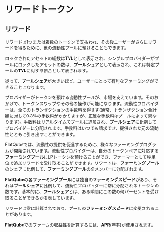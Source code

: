 # リワードトークン

## リワード <a href="#f200" id="f200"></a>

リワードは1つまたは複数のトークンで支払われ、その後ユーザーがさらにリワードを得るために、他の流動性プールに預けることもできます。

ロックされたアセットの総数は**TVL**として表示され、シングルプロバイダーがプールにロックしたアセットの数は、**プールシェア**として表示され、これは特定プールの**TVL**に対する割合として表されます。

従って、**プールシェア**が大きいほど、ユーザーにとって有利なファーミングができることになります。

プロバイダーがトークンを預ける流動性プールが、市場を支えています。そのおかげで、トークンスワップやその他の操作が可能になります。流動性プロバイダーは、全てのトランザクションの手数料を得ます(通常、トランザクション合計額に対して0.3%の手数料がかかりますが、正確な手数料はプールによって異なります)。手数料はリアルタイムでプールに追加され、**プールシェア**に比例してプロバイダーに分配されます。手数料はいつでも請求でき、提供された元の流動性とともに引き出すことができます。

FlatQubeでは、流動性の提供を促進するために、様々なファーミングプログラムが開始されています。流動性プロバイダーは、自分のトークンペアに対応する**ファーミングプール**にLPトークンを預けることができ、ファーマーとして秒単位で追加リワードを受け取ることができます。リワードは、**ファーミングプール**のシェアに比例して、**ファーミングプール**の全メンバーに分配されます。

**FlatQube**の各**ファーミングプール**には独自の**ファーミングスピード**があり、それは**プールシェア**に比例して、流動性プロバイダーに常に分配されるトークンの数です。基本的に、**プールシェア**とは、ある瞬間にこの数の何パーセントを受け取ることができるかを表しています。

リワードは常に計算されており、プールの**ファーミングスピード**は変更されることがあります。

**FlatQube**でのファームの収益性を計算するには、**APR**(年率)が使用されます。

